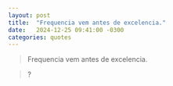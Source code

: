 ```yaml
---
layout: post
title:  "Frequencia vem antes de excelencia."
date:   2024-12-25 09:41:00 -0300
categories: quotes
---
```

>Frequencia vem antes de excelencia.

>?
